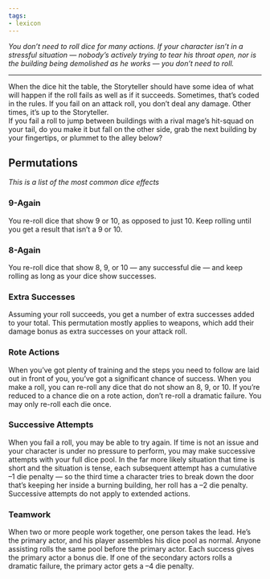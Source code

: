 ```yaml
---
tags:
- lexicon
---
```


_You don’t need to roll dice for many actions. If your character isn’t in a stressful situation — nobody’s actively trying to tear his throat open, nor is the building being demolished as he works — you don’t need to roll._

---

When the dice hit the table, the Storyteller should have some idea of what will happen if the roll fails as well as if it succeeds. Sometimes, that’s coded in the rules. If you fail on an attack roll, you don’t deal any damage. Other times, it’s up to the Storyteller.\
If you fail a roll to jump between buildings with a rival mage’s hit-squad on your tail, do you make it but fall on the other side, grab the next building by your fingertips, or plummet to the alley below?

## Permutations

_This is a list of the most common dice effects_

### 9-Again

You re-roll dice that show 9 or 10, as opposed to just 10. Keep rolling until you get a result that isn’t a 9 or 10.

### 8-Again

You re-roll dice that show 8, 9, or 10 — any successful die — and keep rolling as long as your dice show successes.

### Extra Successes

Assuming your roll succeeds, you get a number of extra successes added to your total. This permutation mostly applies to weapons, which add their damage bonus as extra successes on your attack roll.

### Rote Actions

When you’ve got plenty of training and the steps you need to follow are laid out in front of you, you’ve got a significant chance of success. When you make a roll, you can re-roll any dice that do not show an 8, 9, or 10. If you’re reduced to a chance die on a rote action, don’t re-roll a dramatic failure. You may only re-roll each die once.

### Successive Attempts

When you fail a roll, you may be able to try again. If time is not an issue and your character is under no pressure to perform, you may make successive attempts with your full dice pool. In the far more likely situation that time is short and the situation is tense, each subsequent attempt has a cumulative –1 die penalty — so the third time a character tries to break down the door that’s keeping her inside a burning building, her roll has a –2 die penalty. Successive attempts do not apply to extended actions.

### Teamwork

When two or more people work together, one person takes the lead. He’s the primary actor, and his player assembles his dice pool as normal. Anyone assisting rolls the same pool before the primary actor. Each success gives the primary actor a bonus die. If one of the secondary actors rolls a dramatic failure, the primary actor gets a –4 die penalty.